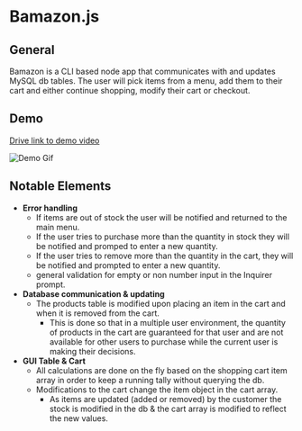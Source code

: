 # Bamazon.js
 ## General
 Bamazon is a CLI based node app that communicates with and updates MySQL db tables. The user will pick items from a menu, add them to their cart and either continue shopping, modify their cart or checkout. 

## Demo

 [Drive link to demo video](https://drive.google.com/file/d/1hjvdQvihZsyrmAGu8N_ZAffdfY5BUXz6/view)

 ![Demo Gif](./images/demo.gif)

## Notable Elements

 - **Error handling**
	 - If items are out of stock the user will be notified and returned to the main menu.
	 - If the user tries to purchase more than the quantity in stock they will be notified and promped to enter a new quantity.
	 - If the user tries to remove more than the quantity in the cart, they will be notified and prompted to enter a new quantity.
	 - general validation for empty or non number input in the Inquirer prompt.
 - **Database communication & updating**
	 - The products table is modified upon placing an item in the cart and when it is removed from the cart. 
		 - This is done so that in a multiple user environment, the quantity of products in the cart are guaranteed for that user and are not available for other users to purchase while the current user is making their decisions. 
 - **GUI Table & Cart**
	 - All calculations are done on the fly based on the shopping cart item array in order to keep a running tally without querying the db.
	 - Modifications to the cart change the item object in the cart array. 
		 - As items are updated (added or removed) by the customer the stock is modified in the db & the cart array is modified to reflect the new values. 